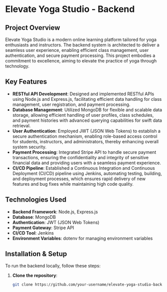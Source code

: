
# Elevate Yoga Studio - Backend

## Project Overview
Elevate Yoga Studio is a modern online learning platform tailored for yoga enthusiasts and instructors. The backend system is architected to deliver a seamless user experience, enabling efficient class management, user authentication, and secure payment processing. This project embodies a commitment to excellence, aiming to elevate the practice of yoga through technology.

## Key Features
- **RESTful API Development**: Designed and implemented RESTful APIs using Node.js and Express.js, facilitating efficient data handling for class management, user registration, and payment processing.
- **Database Management**: Utilized MongoDB for flexible and scalable data storage, allowing efficient handling of user profiles, class schedules, and payment histories with advanced querying capabilities for swift data retrieval.
- **User Authentication**: Employed JWT (JSON Web Tokens) to establish a secure authentication mechanism, enabling role-based access control for students, instructors, and administrators, thereby enhancing overall system security.
- **Payment Processing**: Integrated Stripe API to handle secure payment transactions, ensuring the confidentiality and integrity of sensitive financial data and providing users with a seamless payment experience.
- **CI/CD Pipeline**: Established a Continuous Integration and Continuous Deployment (CI/CD) pipeline using Jenkins, automating testing, building, and deployment processes, which ensures rapid delivery of new features and bug fixes while maintaining high code quality.

## Technologies Used
- **Backend Framework**: Node.js, Express.js
- **Database**: MongoDB
- **Authentication**: JWT (JSON Web Tokens)
- **Payment Gateway**: Stripe API
- **CI/CD Tool**: Jenkins
- **Environment Variables**: dotenv for managing environment variables

## Installation & Setup
To run the backend locally, follow these steps:

1. **Clone the repository**:
   ```bash
   git clone https://github.com/your-username/elevate-yoga-studio-backend.git
